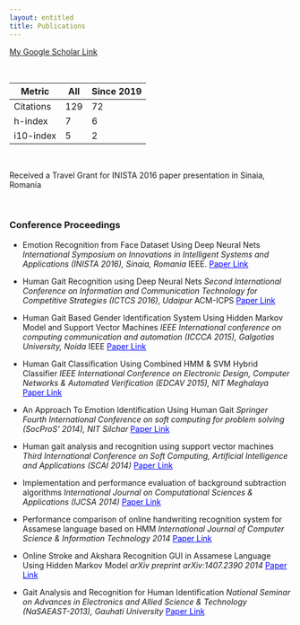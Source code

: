```yaml
---
layout: entitled
title: Publications
---
```

[My Google Scholar Link](https://scholar.google.com/citations?user=6rOovvkAAAAJ&hl=en)

<br>

| Metric     | All | Since 2019 |
|------------|-----|------------|
| Citations  | 129 | 72         |
| h-index    | 7   | 6          |
| i10-index  | 5   | 2          |

<br>

Received a Travel Grant for INISTA 2016 paper presentation in Sinaia, Romania

<br>

<h3>Conference Proceedings</h3>  

  - Emotion Recognition from Face Dataset Using Deep Neural Nets <i>International Symposium on Innovations in Intelligent Systems and Applications (INISTA 2016), Sinaia, Romania</i> IEEE. <a href="https://ieeexplore.ieee.org/abstract/document/7571861" style="color: blue;">Paper Link</a>

  - Human Gait Recognition using Deep Neural Nets <i>Second International Conference on Information and Communication Technology for Competitive Strategies (ICTCS 2016), Udaipur </i> ACM-ICPS <a href="https://dl.acm.org/doi/abs/10.1145/2905055.2905192" style="color: blue;">Paper Link</a>

  - Human Gait Based Gender Identification System Using Hidden Markov Model and Support Vector Machines <i> IEEE International conference on computing communication and automation (ICCCA 2015), Galgotias University, Noida </i> IEEE <a href="https://ieeexplore.ieee.org/abstract/document/7148386/" style="color: blue;">Paper Link</a>

  - Human Gait Classification Using Combined HMM & SVM Hybrid Classifier <i> IEEE International Conference on Electronic Design, Computer Networks & Automated Verification (EDCAV 2015), NIT Meghalaya </i> <a href="https://ieeexplore.ieee.org/abstract/document/7060561/" style="color: blue;">Paper Link</a>
  
  - An Approach To Emotion Identification Using Human Gait <i> Springer Fourth International Conference on soft computing for problem solving (SocProS' 2014), NIT Silchar </i> <a href="https://link.springer.com/chapter/10.1007/978-81-322-2220-0_13" style="color: blue;">Paper Link</a>
  
  - Human gait analysis and recognition using support vector machines <i> Third International Conference on Soft Computing, Artificial Intelligence and Applications (SCAI 2014) </i> <a href="https://pdfs.semanticscholar.org/61c3/0c6c43f5a8b207047c4cbdd59b2f9b3c9d75.pdf" style="color: blue;">Paper Link</a>
  
  - Implementation and performance evaluation of background subtraction algorithms <i> International Journal on Computational Sciences & Applications (IJCSA 2014) </i> <a href="https://arxiv.org/abs/1405.1815" style="color: blue;">Paper Link</a>
  
  - Performance comparison of online handwriting recognition system for Assamese language based on HMM <i> International Journal of Computer Science & Information Technology 2014 </i> <a href="https://airccj.org/CSCP/vol4/csit42510.pdf" style="color: blue;">Paper Link</a>
  
  - Online Stroke and Akshara Recognition GUI in Assamese Language Using Hidden Markov Model <i> arXiv preprint arXiv:1407.2390 2014 </i> <a href="https://arxiv.org/abs/1407.2390" style="color: blue;">Paper Link</a>

  - Gait Analysis and Recognition for Human Identification <i> National Seminar on Advances in Electronics and Allied Science & Technology (NaSAEAST-2013), Gauhati University </i> <a href="http://www.eses.net.in/documents/51.pdf" style="color: blue;">Paper Link</a>